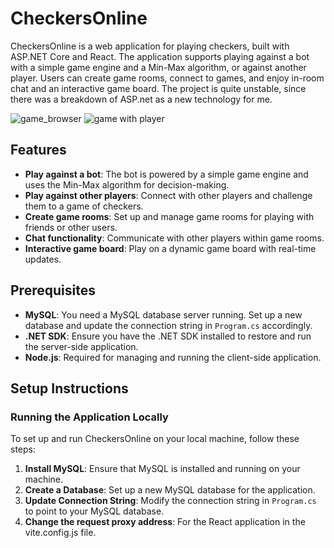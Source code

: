 # CheckersOnline

CheckersOnline is a web application for playing checkers, built with ASP.NET Core and React. The application supports playing against a bot with a simple game engine and a Min-Max algorithm, or against another player. Users can create game rooms, connect to games, and enjoy in-room chat and an interactive game board.
The project is quite unstable, since there was a breakdown of ASP.net as a new technology for me.


![game_browser](https://github.com/user-attachments/assets/9213f2f3-dfcd-4d78-a3de-21cf3d10bfde)
![game with player](https://github.com/user-attachments/assets/6539b27f-4433-4a6d-a41a-35a121536d2e)


## Features

- **Play against a bot**: The bot is powered by a simple game engine and uses the Min-Max algorithm for decision-making.
- **Play against other players**: Connect with other players and challenge them to a game of checkers.
- **Create game rooms**: Set up and manage game rooms for playing with friends or other users.
- **Chat functionality**: Communicate with other players within game rooms.
- **Interactive game board**: Play on a dynamic game board with real-time updates.

## Prerequisites

- **MySQL**: You need a MySQL database server running. Set up a new database and update the connection string in `Program.cs` accordingly.
- **.NET SDK**: Ensure you have the .NET SDK installed to restore and run the server-side application.
- **Node.js**: Required for managing and running the client-side application.

## Setup Instructions

### Running the Application Locally

To set up and run CheckersOnline on your local machine, follow these steps:
1. **Install MySQL**: Ensure that MySQL is installed and running on your machine.
2. **Create a Database**: Set up a new MySQL database for the application.
3. **Update Connection String**: Modify the connection string in `Program.cs` to point to your MySQL database.
4. **Change the request proxy address**: For the React application in the vite.config.js file.
